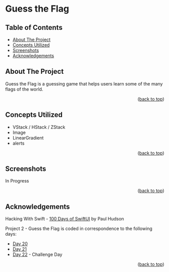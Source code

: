 # Guess the Flag


<!-- Table of Contents -->
## Table of Contents
* [About The Project](#about-the-project)
* [Concepts Utilized](#concepts-utilized)
* [Screenshots](#screenshots)
* [Acknowledgements](#acknowledgements)


<!-- ABOUT THE PROJECT -->
## About The Project

Guess the Flag is a guessing game that helps users learn some of the many flags of the world.

<p align="right">(<a href="#top">back to top</a>)</p>


<!-- CONCEPTS UTILIZED -->
## Concepts Utilized
* VStack / HStack / ZStack
* Image
* LinearGradient
* alerts

<p align="right">(<a href="#top">back to top</a>)</p>


<!-- SCREENSHOTS -->
## Screenshots
In Progress

<p align="right">(<a href="#top">back to top</a>)</p>


<!-- ACKNOWLEDGEMENTS -->
## Acknowledgements
Hacking With Swift - [100 Days of SwiftUI] by Paul Hudson

Project 2 - Guess the Flag is coded in correspondence to the following days:
* [Day 20]
* [Day 21]
* [Day 22] - Challenge Day

<p align="right">(<a href="#top">back to top</a>)</p>



<!-- MARKDOWN LINKS & IMAGES -->
<!-- https://www.markdownguide.org/basic-syntax/#reference-style-links -->
[100 Days of SwiftUI]: https://www.hackingwithswift.com/100/swiftui (100 Days of SwiftUI)
[Day 20]: https://www.hackingwithswift.com/100/swiftui/20
[Day 21]: https://www.hackingwithswift.com/100/swiftui/21
[Day 22]: https://www.hackingwithswift.com/100/swiftui/22

